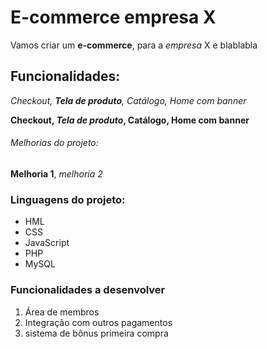 # E-commerce empresa X

Vamos criar um **e-commerce**, para a *empresa* X e blablabla

## Funcionalidades:

_Checkout, **Tela de produto**, Catálogo, Home com banner_

**Checkout, _Tela de produto_, Catálogo, Home com banner**

###### Melhorias do projeto:

__Melhoria 1__, _melhoria 2_

### Linguagens do projeto:

* HML
* CSS
* JavaScript
* PHP
* MySQL


### Funcionalidades a desenvolver

1. Área de membros
2. Integração com outros pagamentos
3. sistema de bônus primeira compra